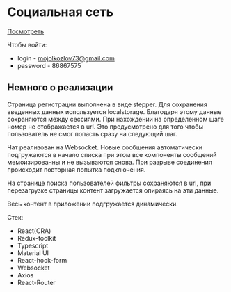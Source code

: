 # Социальная сеть 
[Посмотреть](https://kkdras.github.io/progectReact)

Чтобы войти: 
- login - mojolkozlov73@gmail.com
- password - 86867575 
 
## Немного о реализации
Страница регистрации выполнена в виде stepper. Для сохранения введенных данных используется localstorage. Благодаря этому данные сохраняются между сессиями. При нахождении на определенном шаге номер не отображается в url. Это предусмотрено для того чтобы пользователь не смог попасть сразу на следующий шаг. 

Чат реализован на Websocket. Новые сообщения автоматически подгружаются в начало списка при этом все компоненты сообщений мемоизированны и не вызываются снова. При разрыве соединения происходит повторная попытка подключения. 

На странице поиска пользователей фильтры сохраняются в url, при перезагрузке страницы контент загружается опираясь на эти данные. 

Весь контент в приложении подгружается динамически. 

Стек: 
- React(CRA) 
- Redux-toolkit 
- Typescript 
- Material UI 
- React-hook-form 
- Websocket 
- Axios 
- React-Router
